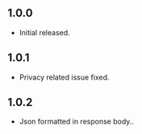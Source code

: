 ## 1.0.0
 - Initial released.
## 1.0.1
 - Privacy related issue fixed.
## 1.0.2
- Json formatted in response body..
